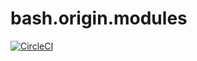 # bash.origin.modules

[![CircleCI](https://circleci.com/gh/bash-origin/bash.origin.modules.svg?style=svg)](https://circleci.com/gh/bash-origin/bash.origin.modules)
